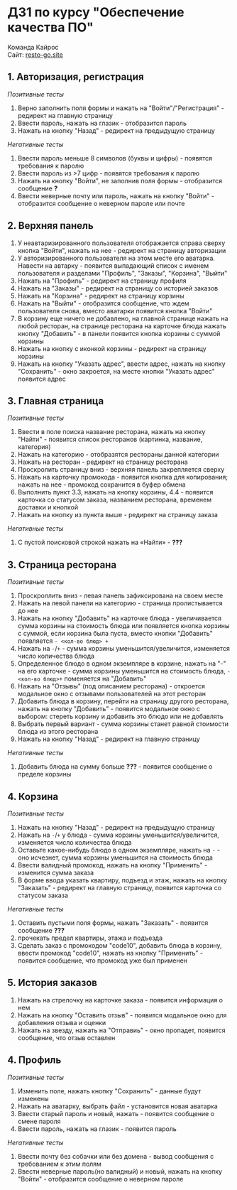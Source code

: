 # ДЗ1 по курсу "Обеспечение качества ПО"
Команда Кайрос<br>
Сайт: [resto-go.site](http://resto-go.site)

## 1. Авторизация, регистрация
_Позитивные тесты_<br>

1. Верно заполнить поля формы и нажать на "Войти"/"Регистрация"  - редирект на главную страницу
2. Ввести пароль, нажать на глазик - отобразится пароль
3. Нажать на кнопку "Назад" - редирект на предыдущую страницу

_Негативные тесты_<br>
1. Ввести пароль меньше 8 символов (буквы и цифры) - появятся требования к паролю
2. Ввести пароль из >7 цифр - появятся требования к паролю
3. Нажать на кнопку "Войти", не заполнив поля формы - отобразится сообщение **?**
4. Ввести неверные почту или пароль, нажать на кнопку "Войти" - отобразится сообщение о неверном пароле или почте 

## 2. Верхняя панель 
1. У неавтаризированного пользователя отображается справа сверху кнопка "Войти", нажать на нее - редирект на страницу авторизации
2. У авторизированного пользователя на этом месте его аватарка. Навести на автарку - появится выпадающий список с именем пользователя и разделами "Профиль", "Заказы", "Корзина", "Выйти"
3. Нажать на "Профиль" - редирект на страницу профиля
4. Нажать на "Заказы" - редирект на страницу со историей заказов
5. Нажать на "Корзина" - редирект на страницу корзины
6. Нажать на "Выйти" - отобразится сообщение, что ждем пользователя снова, вместо аватарки появится кнопка "Войти"
7. В корзину еще ничего не добавлено, на главной странице нажать на любой ресторан, на странице ресторана на карточке блюда нажать кнопку "Добавить" - в панели появится кнопка корзины с суммой корзины
8. Нажать на кнопку с иконкой корзины - редирект на страницу корзины
9. Нажать на кнопку "Указать адрес", ввести адрес, нажать на кнопку "Сохранить" - окно закроется, на месте кнопки "Указать адрес" появится адрес

## 3. Главная страница
_Позитивные тесты_<br>

1. Ввести в поле поиска название ресторана, нажать на кнопку "Найти" - появится список ресторанов (картинка, название, категория)
2. Нажать на категорию - отобразятся рестораны данной категории
3. Нажать на ресторан - редирект на страницу ресторана
4. Проскролить страницу вниз - верхняя панель закрепляется сверху
5. Нажать на карточку промокода - появится кнопка для копирования; нажать на нее - промокод сохранится в буфер обмена
6. Выполнить пункт 3.3, нажать на кнопку корзины, 4.4 - появится карточка со статусом заказа, названием ресторана, временем доставки и кнопкой
7. Нажать на кнопку из пункта выше - редирект на страницу заказа

_Негативные тесты_<br>
1. С пустой поисковой строкой нажать на «Найти» - **???**

## 3. Страница ресторана
_Позитивные тесты_<br>

1. Проскроллить вниз - левая панель зафиксирована на своем месте
2. Нажать на левой панели на категорию - страница пролистывается до нее
3. Нажать на кнопку "Добавить" на карточке блюда - увеличивается сумма корзины на стоимость блюда или появляется кнопка корзины с суммой, если корзина была пуста, вместо кнопки "Добавить" появляется `- <кол-во блюд> +`
4. Нажать на `-`/`+` - сумма корзины уменьшится/увеличится, изменяется число количества блюда
5. Определенное блюдо в одном экземпляре в корзине, нажать на "-" на его карточке - сумма корзины уменьшится на стоимость блюда, `-<кол-во блюд>+` поменяется на "Добавить"
6. Нажать на "Отзывы" (под описанием ресторана) - откроется модальное окно с отзывами пользователей на этот ресторан
7. Добавить блюда в корзину, перейти на страницу другого ресторана, нажать на кнопку "Добавить" - появится модальное окно с выбором: стереть корзину и добавить это блюдо или не добавлять
8. Выбрать первый вариант - сумма корзины станет равной стоимости блюда из этого ресторана
9. Нажать на кнопку "Назад" - редирект на главную страницу

_Негативные тесты_<br>
1. Добавить блюда на сумму больше **???** - появится сообщение о пределе корзины

## 4. Корзина
_Позитивные тесты_<br>

1. Нажать на кнопку "Назад" - редирект на предыдущую страницу
2. Нажать на `-`/`+` у блюда - сумма корзины уменьшится/увеличится, изменяется число количества блюда
3. Оставьте какое-нибудь блюдо в одном экземпляре, нажать на `-` - оно исчезнет, сумма корзины уменьшится на стоимость блюда
4. Ввести валидный промокод, нажать на кнопку "Применить" - изменится сумма заказа
5. В форме ввода указать квартиру, подъезд и этаж, нажать на кнопку "Заказать" - редирект на главную страницу, появится карточка со статусом заказа

_Негативные тесты_<br>
1. Оставить пустыми поля формы, нажать "Заказать" - появится сообщение **???**
2. прочекать предел квартиры, этажа и подъезда
3. Сделать заказ с промокодом "code10", добавить блюда в корзину, ввести промокод "code10", нажать на кнопку "Применить" - появится сообщение, что промокод уже был применен

## 5. История заказов

1. Нажать на стрелочку на карточке заказа - появится информация о нем
2. Нажать на кнопку "Оставить отзыв" - появится модальное окно для добавления отзыва и оценки
3. Нажать на звезду, нажать на "Отправиь" - окно пропадет, появится сообщение, что отзыв оставлен

## 4. Профиль
_Позитивные тесты_<br>

1. Изменить поле, нажать кнопку "Сохранить" - данные будут изменены
2. Нажать на аватарку, выбрать файл - установится новая аватарка
3. Ввести старый пароль и новый, нажать - появится сообщение о смене пароля
4. Ввести пароль, нажать на глазик - появится пароль

_Негативные тесты_<br>
1. Ввести почту без собачки или без домена - вывод сообщения с требованием к этим полям
2. Ввести неверные пароль(но валидный) и новый, нажать на кнопку "Войти" - отобразится сообщение о неверном пароле 
